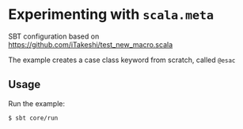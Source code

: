 # Experimenting with `scala.meta`

SBT configuration based on https://github.com/iTakeshi/test_new_macro.scala

The example creates a case class keyword from scratch, called `@esac`

## Usage

Run the example:

```
$ sbt core/run
```

